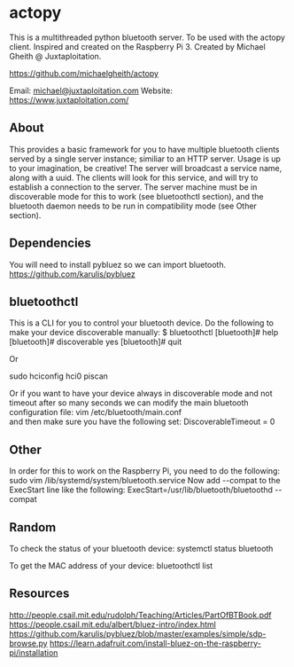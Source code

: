 # actopy
This is a multithreaded python bluetooth server.  To be used with the actopy client.  Inspired and created on the Raspberry Pi 3.  Created by Michael Gheith @ Juxtaploitation.

https://github.com/michaelgheith/actopy

Email:  michael@juxtaploitation.com
Website:  https://www.juxtaploitation.com/

## About
This provides a basic framework for you to have multiple bluetooth clients served by a single server instance; similiar to an HTTP server.  Usage is up to your imagination, be creative!  The server will broadcast a service name, along with a uuid.  The clients will look for this service, and will try to establish a connection to the server.  The server machine must be in discoverable mode for this to work (see bluetoothctl section), and the bluetooth daemon needs to be run in compatibility mode (see Other section).

## Dependencies
You will need to install pybluez so we can import bluetooth.
https://github.com/karulis/pybluez

## bluetoothctl
This is a CLI for you to control your bluetooth device.  Do the following to make your device discoverable manually:
$ bluetoothctl
[bluetooth]# help
[bluetooth]# discoverable yes
[bluetooth]# quit

Or

sudo hciconfig hci0 piscan

Or if you want to have your device always in discoverable mode and not timeout after so many seconds we can modify the main bluetooth configuration file:
vim /etc/bluetooth/main.conf  
and then make sure you have the following set:
DiscoverableTimeout = 0

## Other
In order for this to work on the Raspberry Pi, you need to do the following:
sudo vim /lib/systemd/system/bluetooth.service
Now add --compat to the ExecStart line like the following:
ExecStart=/usr/lib/bluetooth/bluetoothd --compat

## Random
To check the status of your bluetooth device:
systemctl status bluetooth

To get the MAC address of your device:
bluetoothctl list 

## Resources
http://people.csail.mit.edu/rudolph/Teaching/Articles/PartOfBTBook.pdf
https://people.csail.mit.edu/albert/bluez-intro/index.html
https://github.com/karulis/pybluez/blob/master/examples/simple/sdp-browse.py
https://learn.adafruit.com/install-bluez-on-the-raspberry-pi/installation